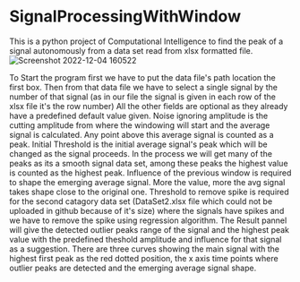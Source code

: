 # SignalProcessingWithWindow
This is a python project of Computational Intelligence to find the peak of a signal autonomously from a data set read from xlsx formatted file.
![Screenshot 2022-12-04 160522](https://user-images.githubusercontent.com/59325753/205498488-8041a03f-519f-44b4-9fdd-583907c2e4a6.png)

To Start the program first we have to put the data file's path location the first box.
Then from that data file we have to select a single signal by the number of that signal (as in our file the signal is given in each row of the xlsx file it's the row number)
All the other fields are optional as they already have a predefined default value given.
Noise ignoring amplitude is the cutting amplitude from where the windowing will start and the average signal is calculated. Any point above this average signal is counted as a peak. 
Initial Threshold is the initial average signal's peak which will be changed as the signal proceeds. In the process we will get many of the peaks as its a smooth signal data set, among these peaks the highest value is counted as the highest peak.
Influence of the previous window is required to shape the emerging average signal. More the value, more the avg signal takes shape close to the original one.
Threshold to remove spike is required for the second catagory data set (DataSet2.xlsx file which could not be uploaded in github because of it's size) where the signals have spikes and we have to remove the spike using regression algorithm.
The Result pannel will give the detected outlier peaks range of the signal and the highest peak value with the predefined theshold amplitude and influence for that signal as a suggestion.
There are three curves showing the main signal with the highest first peak as the red dotted position, the x axis time points where outlier peaks are detected and the emerging average signal shape.
